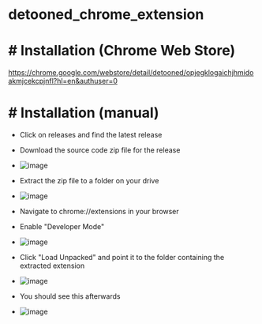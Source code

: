 # detooned_chrome_extension

# # Installation (Chrome Web Store)

https://chrome.google.com/webstore/detail/detooned/opjegklogaichjhmidoakmjcekcpjnfl?hl=en&authuser=0


# # Installation (manual)

- Click on releases and find the latest release
- Download the source code zip file for the release
- ![image](https://user-images.githubusercontent.com/130143/173540852-b0ffd92c-7b0a-468e-8817-40b034de8181.png)
- Extract the zip file to a folder on your drive
- ![image](https://user-images.githubusercontent.com/130143/173540880-364faf82-f2fa-43f2-9cf0-8b9405392f56.png)


- Navigate to chrome://extensions in your browser
- Enable "Developer Mode" 
- ![image](https://user-images.githubusercontent.com/130143/173540096-9a4d52e2-1acc-46d0-96a8-9f84eb72f1d1.png)
- Click "Load Unpacked" and point it to the folder containing the extracted extension 
- ![image](https://user-images.githubusercontent.com/130143/173540196-0af81d46-ecee-4e40-b135-d0de169395bc.png)
- You should see this afterwards 
- ![image](https://user-images.githubusercontent.com/130143/173540566-e3b684f8-e8a5-447c-a229-641796c37acc.png)
